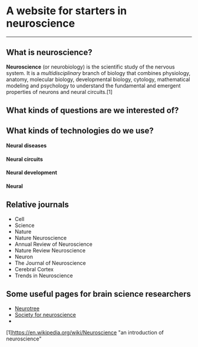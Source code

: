 # A website for starters in neuroscience
---
## What is neuroscience?
**Neuroscience** (or neurobiology) is the scientific study of the nervous system. It is a *multidisciplinary* branch of biology that combines physiology, anatomy, molecular biology, developmental biology, cytology, mathematical modeling and psychology to understand the fundamental and emergent properties of neurons and neural circuits.[1]

## What kinds of questions are we interested of?
####

## What kinds of technologies do we use?
#### Neural diseases

#### Neural circuits

#### Neural development

#### Neural 

## Relative journals
+ Cell
+ Science
+ Nature
+ Nature Neuroscience
+ Annual Review of Neuroscience
+ Nature Review Neuroscience
+ Neuron
+ The Journal of Neuroscience
+ Cerebral Cortex
+ Trends in Neuroscience

## Some useful pages for brain science researchers
+ [Neurotree](https://neurotree.org "neurotree")
+ [Society for neuroscience](https://www.sfn.org "sfn")
+ 

[1]https://en.wikipedia.org/wiki/Neuroscience "an introduction of neuroscience"
